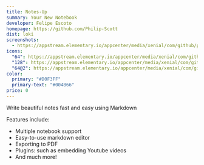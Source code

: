 ```yaml
---
title: Notes-Up
summary: Your New Notebook
developer: Felipe Escoto
homepage: https://github.com/Philip-Scott
dist: loki
screenshots:
  - https://appstream.elementary.io/appcenter/media/xenial/com/github/philip-scott.notes-up.desktop/23E3918C7FB15EF32CB8B648674680A4/screenshots/image-1_orig.png
icons:
  "64": https://appstream.elementary.io/appcenter/media/xenial/com/github/philip-scott.notes-up.desktop/23E3918C7FB15EF32CB8B648674680A4/icons/64x64/com.github.philip-scott.notes-up_com.github.philip-scott.notes-up.png
  "128": https://appstream.elementary.io/appcenter/media/xenial/com/github/philip-scott.notes-up.desktop/23E3918C7FB15EF32CB8B648674680A4/icons/128x128/com.github.philip-scott.notes-up_com.github.philip-scott.notes-up.png
  "64@2": https://appstream.elementary.io/appcenter/media/xenial/com/github/philip-scott.notes-up.desktop/23E3918C7FB15EF32CB8B648674680A4/icons/64x64@2/com.github.philip-scott.notes-up_com.github.philip-scott.notes-up.png
color:
  primary: "#D0F3FF"
  primary-text: "#004B66"
price: 0
---
```


<p>Write beautiful notes fast and easy using Markdown</p>
<p>Features include:</p>
<ul>
  <li>Multiple notebook support</li>
  <li>Easy-to-use markdown editor</li>
  <li>Exporting to PDF</li>
  <li>Plugins: such as embedding Youtube videos</li>
  <li>And much more!</li>
</ul>